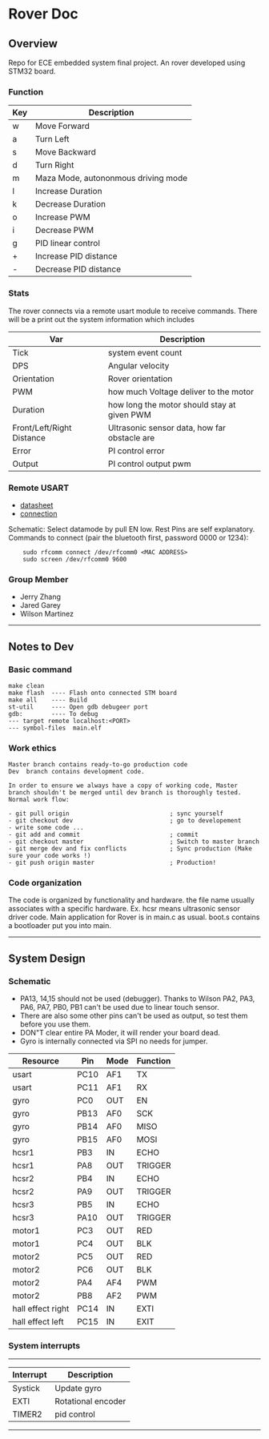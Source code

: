 # Rover Doc

## Overview

Repo for ECE embedded system final project. An rover developed using STM32 board.

### Function
| Key | Description | 
| --- | ----------- |
| w   | Move Forward|
| a   | Turn Left   |
| s   | Move Backward|
| d   | Turn Right |
| m   | Maza Mode, autononmous driving mode|
| l   | Increase Duration |
| k   | Decrease Duration |
| o   | Increase PWM |
| i   | Decrease PWM |
| g   | PID linear control |
| +   | Increase PID distance |
| -   | Decrease PID distance |

### Stats
The rover connects via a remote usart module to receive commands. There will be a print out the system information which includes

| Var | Description | 
| ----| ------------ |
| Tick | system event count |
| DPS  | Angular velocity |
| Orientation | Rover orientation |
| PWM         | how much Voltage deliver to the motor |
| Duration    | how long the motor should stay at given PWM  |
| Front/Left/Right Distance | Ultrasonic sensor data, how far obstacle are |
| Error | PI control error |
| Output | PI control output pwm |

### Remote USART

- [datasheet](https://www.etechnophiles.com/hc-05-pinout-specifications-datasheet/)
- [connection](https://askubuntu.com/questions/248817/how-to-i-connect-a-raw-serial-terminal-to-a-bluetooth-connection)

Schematic: Select datamode by pull EN low. Rest Pins are self explanatory. 
Commands to connect (pair the bluetooth first, password 0000 or 1234): 

```
    sudo rfcomm connect /dev/rfcomm0 <MAC ADDRESS>
    sudo screen /dev/rfcomm0 9600
```

### Group Member  

- Jerry Zhang
- Jared Garey
- Wilson Martinez

---
## Notes to Dev 

### Basic command
```
make clean 
make flash  ---- Flash onto connected STM board 
make all    ---- Build
st-util     ---- Open gdb debugeer port
gdb:        ---- To debug
--- target remote localhost:<PORT> 
--- symbol-files  main.elf
```

### Work ethics

```
Master branch contains ready-to-go production code
Dev  branch contains development code. 

In order to ensure we always have a copy of working code, Master branch shouldn't be merged until dev branch is thoroughly tested. 
Normal work flow: 

- git pull origin                            ; sync yourself 
- git checkout dev                           ; go to developement
- write some code ...        
- git add and commit                         ; commit
- git checkout master                        ; Switch to master branch
- git merge dev and fix conflicts            ; Sync production (Make sure your code works !) 
- git push origin master                     ; Production! 

```
### Code organization

The code is organized by functionality and hardware. the file name usually associates with a specific hardware. Ex. hcsr means ultrasonic sensor driver code. Main application for Rover is in main.c as usual. boot.s contains a bootloader put you into main. 

---
## System Design
 
### Schematic

- PA13, 14,15 should not be used (debugger). Thanks to Wilson PA2, PA3, PA6, PA7, PB0, PB1 can't be used due to linear touch sensor. 
- There are also some other pins can't be used as output,
so test them before you use them. 
- DON"T clear entire PA Moder, it will render your board dead. 
- Gyro is internally connected via SPI no needs for jumper. 

| Resource   | Pin  | Mode | Function| 
| ------     | ---- | ---- | ------- | 
| usart      | PC10 | AF1  | TX      |
| usart      | PC11 | AF1  | RX      |
| gyro       | PC0  | OUT  | EN      | 
| gyro       | PB13 | AF0  | SCK     |
| gyro       | PB14 | AF0  | MISO    | 
| gyro       | PB15 | AF0  | MOSI    |
| hcsr1      | PB3  | IN   | ECHO    |  
| hcsr1      | PA8  | OUT  | TRIGGER  |
| hcsr2      | PB4  | IN   | ECHO    |
| hcsr2      | PA9  | OUT  | TRIGGER  |
| hcsr3      | PB5  | IN   | ECHO    |
| hcsr3      | PA10  | OUT  | TRIGGER  |
| motor1     | PC3  | OUT  | RED     |
| motor1     | PC4  | OUT  | BLK     |
| motor2     | PC5  | OUT  | RED     |
| motor2     | PC6  | OUT  | BLK     |
| motor2     | PA4  | AF4  | PWM | TIM14_CH1  |
| motor2     | PB8  | AF2  | PWM | TIM16_CH1  |
| hall effect right| PC14 | IN | EXTI  |
| hall effect left | PC15 | IN | EXIT  | 

### System interrupts

--- 
| Interrupt | Description |
| --------- | ------------|
| Systick   | Update gyro  | 
| EXTI      | Rotational encoder | 
| TIMER2    | pid control  |
--- 




